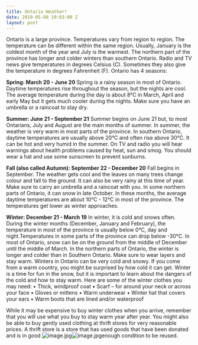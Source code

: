 ```yaml
---
title: Ontario Weather!
date: 2019-05-08 19:03:00 Z
layout: post
---
```


Ontario is a large province. Temperatures vary from region to region. The temperature can be different within the same region. Usually, January is the coldest month of the year and July is the warmest. The northern part of the province has longer and colder winters than southern Ontario. Radio and TV news give temperatures in degrees Celsius (C). Sometimes they also give the temperature in degrees Fahrenheit (F).
Ontario has 4 seasons:

**Spring: March 20 - June 20**
Spring is a rainy season in most of Ontario. Daytime temperatures rise throughout the season, but the nights are cool. The average temperature during the day is about 8°C in March, April and early May but it gets much cooler during the nights. Make sure you have an umbrella or a raincoat to stay dry.

**Summer: June 21 - September 21**
Summer begins on June 21 but, to most Ontarians, July and August are the main months of summer. In summer, the weather is very warm in most parts of the province. In southern Ontario, daytime temperatures are usually above 20°C and often rise above 30°C. It can be hot and very humid in the summer. On TV and radio you will hear warnings about health problems caused by heat, sun and smog. You should wear a hat and use some sunscreen to prevent sunburns.

**Fall (also called Autumn): September 22 - December 20**
Fall begins in September. The weather gets cool and the leaves on many trees change colour and fall to the ground. It can also be very rainy at this time of year. Make sure to carry an umbrella and a raincoat with you. In some northern parts of Ontario, it can snow in late October. In these months, the average daytime temperatures are about 10°C - 12°C in most of the province. The temperatures get lower as winter approaches.

**Winter: December 21 - March 19**
In winter, it is cold and snows often. During the winter months (December, January and February), the temperature in most of the province is usually below 0°C, day and night.Temperatures in some parts of the province can drop below -30°C. In most of Ontario, snow can be on the ground from the middle of December until the middle of March. In the northern parts of Ontario, the winter is longer and colder than in Southern Ontario. Make sure to wear layers and stay warm. Winters in Ontario can be very cold and snowy. If you come from a warm country, you might be surprised by how cold it can get. Winter is a time for fun in the snow, but it is important to learn about the dangers of the cold and how to stay warm. Here are some of the winter clothes you may need:
• Thick, windproof coat
• Scarf – for around your neck or across your face
• Gloves or mittens
• Warm underwear
• Winter hat that covers your ears
• Warm boots that are lined and/or waterproof

While it may be expensive to buy winter clothes when you arrive, remember that you will use what you buy to stay warm year after year.
You might also be able to buy gently used clothing at thrift stores for very reasonable prices. A thrift store is a store that has used goods that have been donated and is in good ![image.jpg](/uploads/image.jpg)![image.jpg](/uploads/image.jpg)enough condition to be reused.
